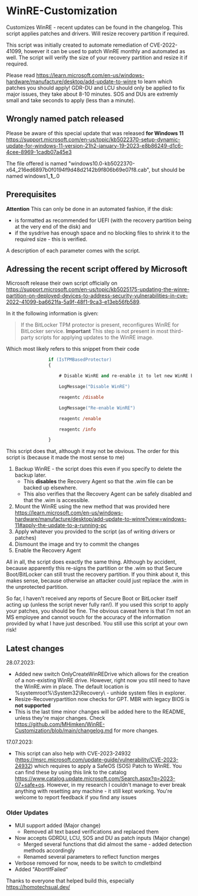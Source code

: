 # WinRE-Customization

Customizes WinRE - recent updates can be found in the changelog. This script applies patches and drivers. Will resize recovery partition if required.

This script was initially created to automate remediation of CVE-2022-41099, however it can be used to patch WinRE monthly and automated as well. The script will verify the size of your recovery partition and resize it if required.

Please read <https://learn.microsoft.com/en-us/windows-hardware/manufacture/desktop/add-update-to-winre> to learn which patches you should apply! GDR-DU and LCU should only be applied to fix major issues, they take about 8-10 minutes. SOS and DUs are extremly small and take seconds to apply (less than a minute).

## Wrongly named patch released

Please be aware of this special update that was released **for Windows 11** <https://support.microsoft.com/en-us/topic/kb5022370-setup-dynamic-update-for-windows-11-version-21h2-january-19-2023-e8b86249-d1c6-4cee-8969-1cadb07a45e3>

The file offered is named "windows10.0-kb5022370-x64_216ed6897b0f0194f9d48d2142b9f806b69e07f8.cab", but should be named windows1_**1**_.0

## Prerequisites

**Attention**
This can only be done in an automated fashion, if the disk:

* is formatted as recommended for UEFI (with the recovery partition being at the very end of the disk) and
* if the sysdrive has enough space and no blocking files to shrink it to the required size - this is verified.

A description of each parameter comes with the script.

## Adressing the recent script offered by Microsoft

Microsoft release their own script officially on <https://support.microsoft.com/en-us/topic/kb5025175-updating-the-winre-partition-on-deployed-devices-to-address-security-vulnerabilities-in-cve-2022-41099-ba6621fa-5a9f-48f1-9ca3-e13eb56fb589>.

In it the following information is given:
>If the BitLocker TPM protector is present, reconfigures WinRE for BitLocker service.
>**Important** This step is not present in most third-party scripts for applying updates to the WinRE image.

Which most likely refers to this snippet from their code

```ps
                if (IsTPMBasedProtector)
                {

                    # Disable WinRE and re-enable it to let new WinRE be trusted by BitLocker

                    LogMessage("Disable WinRE")

                    reagentc /disable

                    LogMessage("Re-enable WinRE")

                    reagentc /enable

                    reagentc /info

                }
```

This script does that, although it may not be obvious. The order for this script is (because it made the most sense to me)

1. Backup WinRE - the script does this even if you specify to delete the backup later.
    * This **disables** the Recovery Agent so that the .wim file can be backed up elsewhere.
    * This also verifies that the Recovery Agent can be safely disabled and that the .wim is accessible.
2. Mount the WinRE using the new method that was provided here <https://learn.microsoft.com/en-us/windows-hardware/manufacture/desktop/add-update-to-winre?view=windows-11#apply-the-update-to-a-running-pc>
3. Apply whatever you provided to the script (as of writing drivers or patches)
4. Dismount the image and try to commit the changes
5. Enable the Recovery Agent

All in all, the script does exactly the same thing. Although by accident, because apparently this re-signs the partition
or the .wim so that Secure Boot/BitLocker can still trust the recovery partition. If you think about it, this makes sense, because
otherwise an attacker could just replace the .wim in the unprotected partition.

So far, I haven't received any reports of Secure Boot or BitLocker itself acting up (unless the script never fully ran!).
If you used this script to apply your patches, you should be fine. The obvious caveat here is that I'm not an MS
employee and cannot vouch for the accuracy of the information provided by what I have just described. You still use this
script at your own risk!

## Latest changes

28.07.2023:

* Added new switch OnlyCreateWinREDrive which allows for the creation of a non-existing WinRE drive. However, right now you still
need to have the WinRE.wim in place. The default location is %systemroot%\System32\Recovery\ - unhide system files in explorer.
* Resize-Recoverypartition now checks for GPT. MBR with legacy BIOS is **not supported**
* This is the last time minor changes will be added here to the README, unless they're major changes. Check <https://github.com/MHimken/WinRE-Customization/blob/main/changelog.md> for more changes.

17.07.2023:

* This script can also help with CVE-2023-24932 (<https://msrc.microsoft.com/update-guide/vulnerability/CVE-2023-24932>)
which requires to apply a SafeOS (SOS) Patch to WinRE. You can find these by using this link to the catalog
<https://www.catalog.update.microsoft.com/Search.aspx?q=2023-07+safe+os>. However, in my research I couldn't manage to ever break
anything with resetting any machine - it still kept working. You're welcome to report feedback if you find any issues

### Older Updates

* MUI support added (Major change)
  * Removed all text based verifications and replaced them
* Now accepts GDRDU, LCU, SOS and DU as patch inputs (Major change)
  * Merged several functions that did almost the same - added detection methods accordingly
  * Renamed several parameters to reflect function merges
* Verbose removed for now, needs to be switch to cmdletbind
* Added "AbortIfFailed"

Thanks to everyone that helped build this, especially <https://homotechsual.dev/>
